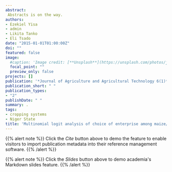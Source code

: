 ```yaml
---
abstract:
 Abstracts is on the way.
authors:
- Ezekiel Yisa
- admin
- Likita Tanko
- Eli Tsado
date: "2015-01-01T01:00:00Z"
doi: ""
featured: false
image:
  #caption: 'Image credit: [**Unsplash**](https://unsplash.com/photos/jdD8gXaTZsc)'
  focal_point: ""
  preview_only: false
projects: []
publication: '*Journal of Agriculture and Agricultural Technology 6(1)*:27-38'
publication_short: " "
publication_types:
- "2"
publishDate: " "
summary: .
tags:
- cropping systems
- Niger State
title: 'Multinomial logit analysis of choice of enterprise among maize/sorghum based cropping systems in Niger State, Nigeria'
---
```

{{% alert note %}}
Click the *Cite* button above to demo the feature to enable visitors to import publication metadata into their reference management software.
{{% /alert %}}

{{% alert note %}}
Click the *Slides* button above to demo academia's Markdown slides feature.
{{% /alert %}}
